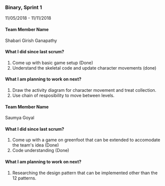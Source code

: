 ### Binary, Sprint 1

11/05/2018 - 11/11/2018

#### Team Member Name

Shabari Girish Ganapathy

#### What I did since last scrum?

1. Come up with basic game setup (Done)
2. Understand the skeletal code and update character movements (done)

#### What I am planning to work on next?

1. Draw the activity diagram for character movement and treat collection.
2. Use chain of resposibility to move between levels.


#### Team Member Name

Saumya Goyal

#### What I did since last scrum?

1. Come up with a game on greenfoot that can be extended to accomodate the team's idea (Done)
2. Code understanding (Done)

#### What I am planning to work on next?

1. Researching the design pattern that can be implemented other than the 12 patterns.
